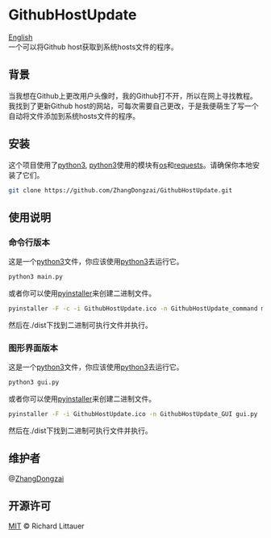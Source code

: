 # GithubHostUpdate

[English](README.md)  
一个可以将Github host获取到系统hosts文件的程序。

## 背景

当我想在Github上更改用户头像时，我的Github打不开，所以在网上寻找教程。我找到了更新Github host的网站，可每次需要自己更改，于是我便萌生了写一个自动将文件添加到系统hosts文件的程序。

## 安装

这个项目使用了[python3](https://python.org), [python3](https://python.org)使用的模块有[os](https://docs.python.org/3/library/os.html)和[requests](https://requests.readthedocs.io/)。请确保你本地安装了它们。
 
```sh
git clone https://github.com/ZhangDongzai/GithubHostUpdate.git
```

## 使用说明

### 命令行版本

这是一个[python3](https://python.org)文件，你应该使用[python3](https://python.org)去运行它。

```sh
python3 main.py
```

或者你可以使用[pyinstaller](http://www.pyinstaller.org/)来创建二进制文件。

```sh
pyinstaller -F -c -i GithubHostUpdate.ico -n GithubHostUpdate_command main.py
```

然后在./dist下找到二进制可执行文件并执行。

### 图形界面版本

这是一个[python3](https://python.org)文件，你应该使用[python3](https://python.org)去运行它。

```sh
python3 gui.py
```

或者你可以使用[pyinstaller](http://www.pyinstaller.org/)来创建二进制文件。

```sh
pyinstaller -F -i GithubHostUpdate.ico -n GithubHostUpdate_GUI gui.py
```

然后在./dist下找到二进制可执行文件并执行。

## 维护者

@[ZhangDongzai](https://github.com/ZhangDongzai)

## 开源许可

[MIT](LICENSE) © Richard Littauer